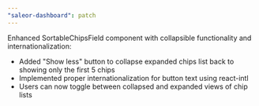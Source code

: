 ```yaml
---
"saleor-dashboard": patch
---
```


Enhanced SortableChipsField component with collapsible functionality and internationalization:
- Added "Show less" button to collapse expanded chips list back to showing only the first 5 chips
- Implemented proper internationalization for button text using react-intl
- Users can now toggle between collapsed and expanded views of chip lists
